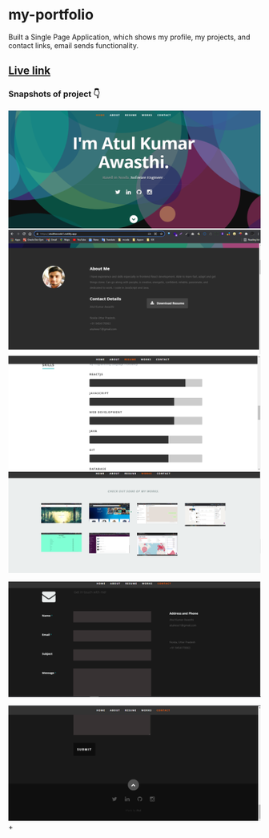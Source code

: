 # my-portfolio
Built a Single Page Application, which shows my profile, my projects, and contact links, email sends functionality.


## [Live link](https://atulthecode1.netlify.app)


### Snapshots of project 👇 

<img target="_blank" src="1.png">

<img target="_blank" src="2.png">

<img target="_blank" src="3.png">

<img target="_blank" src="4.png">

![Alt Text](5.png?raw=true "Title")


![Alt Text](6.png?raw=true "Title")+
